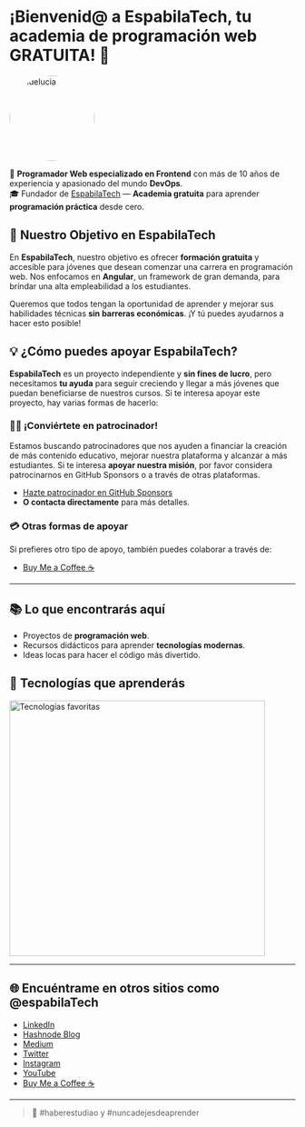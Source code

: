 # ¡Bienvenid@ a EspabilaTech, tu academia de programación web GRATUITA! 👋

<img src="https://chdelucia.github.io/cv/assets/img/profile-img.png" alt="chdelucia" width="150" style="border-radius: 50%;" />

🚀 **Programador Web especializado en Frontend** con más de 10 años de experiencia y apasionado del mundo **DevOps**.  
🎓 Fundador de [EspabilaTech](https://espabilatech.hashnode.dev) — **Academia gratuita** para aprender **programación práctica** desde cero.  


## 🎯 Nuestro Objetivo en EspabilaTech

En **EspabilaTech**, nuestro objetivo es ofrecer **formación gratuita** y accesible para jóvenes que desean comenzar una carrera en programación web. Nos enfocamos en **Angular**, un framework de gran demanda, para brindar una alta empleabilidad a los estudiantes.

Queremos que todos tengan la oportunidad de aprender y mejorar sus habilidades técnicas **sin barreras económicas**. ¡Y tú puedes ayudarnos a hacer esto posible! 

## 💡 ¿Cómo puedes apoyar EspabilaTech?

**EspabilaTech** es un proyecto independiente y **sin fines de lucro**, pero necesitamos **tu ayuda** para seguir creciendo y llegar a más jóvenes que puedan beneficiarse de nuestros cursos. Si te interesa apoyar este proyecto, hay varias formas de hacerlo:

### 🧑‍💻 ¡Conviértete en patrocinador!

Estamos buscando patrocinadores que nos ayuden a financiar la creación de más contenido educativo, mejorar nuestra plataforma y alcanzar a más estudiantes. Si te interesa **apoyar nuestra misión**, por favor considera patrocinarnos en GitHub Sponsors o a través de otras plataformas.

- [Hazte patrocinador en GitHub Sponsors](https://github.com/sponsors/espabilatech)
- **O contacta directamente** para más detalles.

### 💳 Otras formas de apoyar

Si prefieres otro tipo de apoyo, también puedes colaborar a través de:

- [Buy Me a Coffee ☕](https://www.buymeacoffee.com/espabilatech)

---

## 📚 Lo que encontrarás aquí
- Proyectos de **programación web**.
- Recursos didácticos para aprender **tecnologías modernas**.
- Ideas locas para hacer el código más divertido.

## 🚀 Tecnologías que aprenderás
<img src="https://skillicons.dev/icons?i=angular,docker,jenkins,html,css,js,ts,jest" alt="Tecnologías favoritas" width="450"/>

---

## 🌐 Encuéntrame en otros sitios como **@espabilaTech**
- [LinkedIn](https://www.linkedin.com/company/espabilatech)
- [Hashnode Blog](https://espabilatech.hashnode.dev)
- [Medium](https://medium.com/@espabilatech)
- [Twitter](https://twitter.com/espabilatech)
- [Instagram](https://www.instagram.com/espabilatech)
- [YouTube](https://www.youtube.com/@espabilatech)
- [Buy Me a Coffee ☕](https://www.buymeacoffee.com/espabilatech)

---

> 🧠 #haberestudiao y #nuncadejesdeaprender
